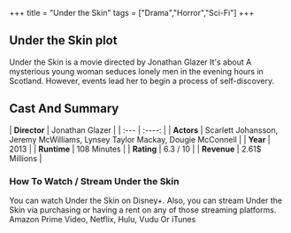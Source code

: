 +++
title = "Under the Skin"
tags = ["Drama","Horror","Sci-Fi"]
+++
## Under the Skin plot
Under the Skin is a movie directed by Jonathan Glazer It's about A mysterious young woman seduces lonely men in the evening hours in Scotland. However, events lead her to begin a process of self-discovery.
## Cast And Summary
| **Director**      | Jonathan Glazer |
    | :---        |    :----:   |
    |  **Actors** | Scarlett Johansson, Jeremy McWilliams, Lynsey Taylor Mackay, Dougie McConnell |
    | **Year**   | 2013    |
    |  **Runtime** | 108 Minutes |
    |  **Rating** | 6.3 / 10 | 
    |  **Revenue** | 2.61$ Millions |
### How To Watch / Stream Under the Skin
You can watch Under the Skin on Disney+.
Also, you can stream Under the Skin via purchasing or having a rent on any of those streaming platforms.
Amazon Prime Video, Netflix, Hulu, Vudu Or iTunes